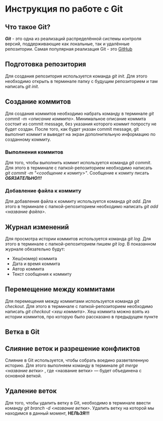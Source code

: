 # Инструкция по работе с Git

## Что такое Git?
***Git*** - это одна из реализаций распределённой системы контроля версий, поддерживающие как локальные, так и удалённые репозитории. Самая популярная реализация Git - это [GitHub](https://github.com)

## Подготовка репозитория
Для создания репозитория используется команда *git init*. Для этого необходимо открыть в терминале папку с будущим репозиторием и там написать *git init*.

## Создание коммитов
Для создания коммитов необходимо набрать команду в терминале *git commit -m <описание коммита>*. Минимальное описание коммита состоит из commit message, без указания которого коммит попросту не будет создан. После того, как будет указан commit message, git выполнит коммит и выведет на экран дополнительную информацию по созданному коммиту.

### Выполнения коммитов
Для того, чтобы выполнить коммит используется команда *git commit*. Для этого в терминале с папкой-репозиторием необходимо написать *git commit -m "<сообщение к комиту>"*. Сообщение к комиту писать ***ОБЯЗАТЕЛЬНО!!!***

### Добавление файла к коммиту
Для добавления файла к коммиту используется команда *git add*. Для этого в терминале с папкой-репозиторием необходимо написать *git add <название файла>*.

## Журнал изменений
Для просмотра истории коммитов используется команда *git log*. Для этого в терминале с папкой-репозиторием пишем *git log*. В показанном журнале обязательно будут:
* Хеш(номер) коммита
* Дата и время коммита
* Автор коммита
*  Текст сообщения к коммиту

## Перемещение между коммитами
Для перемещения между коммитами используется команда *git checkout*. Для этого в терминале с папкой-репозиторием необходимо написать *git checkout <хеш коммита>*. Хеш коммита можно взять из истории коммитов, про которую было рассказано в предыдущем пункте

## Ветка в Git

## Слияние веток и разрешение конфликтов
Слияние в Git используется, чтобы собрать воедино разветвленную историю. Для этого выполняем команду в терминале *git merge <название ветки>* , где <название ветки> —  будет объединена с основной веткой.

## Удаление веток
Для того, чтобы удалить ветку в Git, необходимо в терминале ввести команду *git branch -d <название ветки>*. Удалить ветку на которой мы находимся в данный момент, **НЕЛЬЗЯ!!!**